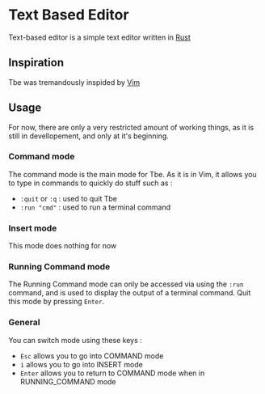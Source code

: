# Text Based Editor

Text-based editor is a simple text editor written in [Rust](https://www.rust-lang.org)

## Inspiration

Tbe was tremandously inspided by [Vim](https://www.vim.org)

## Usage

For now, there are only a very restricted amount of working things, as it is still in devellopement, and only at it's beginning.

### Command mode

The command mode is the main mode for Tbe. As it is in Vim, it allows you to type in commands to quickly do stuff such as :
 - `:quit` or `:q` : used to quit Tbe
 - `:run "cmd"` : used to run a terminal command

### Insert mode

This mode does nothing for now

### Running Command mode

The Running Command mode can only be accessed via using the `:run` command, and is used to display the output of a terminal command. Quit this mode by pressing `Enter`.

### General

You can switch mode using these keys :
 - `Esc` allows you to go into COMMAND mode
 - `i` allows you to go into INSERT mode
 - `Enter` allows you to return to COMMAND mode when in RUNNING\_COMMAND mode
